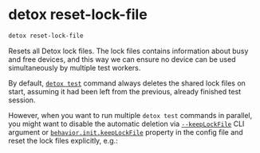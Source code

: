 # detox reset-lock-file

```bash
detox reset-lock-file
```

Resets all Detox lock files. The lock files contains information about busy and free devices, and this way we can
ensure no device can be used simultaneously by multiple test workers.

By default, [`detox test`](test.md) command always deletes the shared lock files on start,
assuming it had been left from the previous, already finished test session.

However, when you want to run multiple `detox test` commands in parallel, you might want to disable the automatic
deletion via [`--keepLockFile`](test.md) CLI argument or [`behavior.init.keepLockFile`](../config/behavior.mdx#behaviorinitkeeplockfile-boolean)
property in the config file and reset the lock files explicitly, e.g.:
